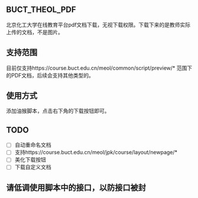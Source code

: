 ## BUCT_THEOL_PDF

北京化工大学在线教育平台pdf文档下载，无视下载权限。下载下来的是教师实际上传的文档，不是图片。
## 支持范围

目前仅支持https://course.buct.edu.cn/meol/common/script/preview/* 范围下的PDF文档，后续会支持其他类型的。

## 使用方式

添加油猴脚本，点击右下角的下载按钮即可。
[](https://greasyfork.org/zh-CN/scripts/469075-buct-theol-pdf)
## TODO

- [ ] 自动重命名文档
- [ ] 支持https://course.buct.edu.cn/meol/jpk/course/layout/newpage/*
- [ ] 美化下载按钮
- [ ] 下载自定义文档
## 请低调使用脚本中的接口，以防接口被封
